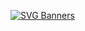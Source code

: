 [![SVG Banners](https://svg-banners.vercel.app/api?type=glitch&text1=Hi!%20☺️&width=350&height=100)]()
